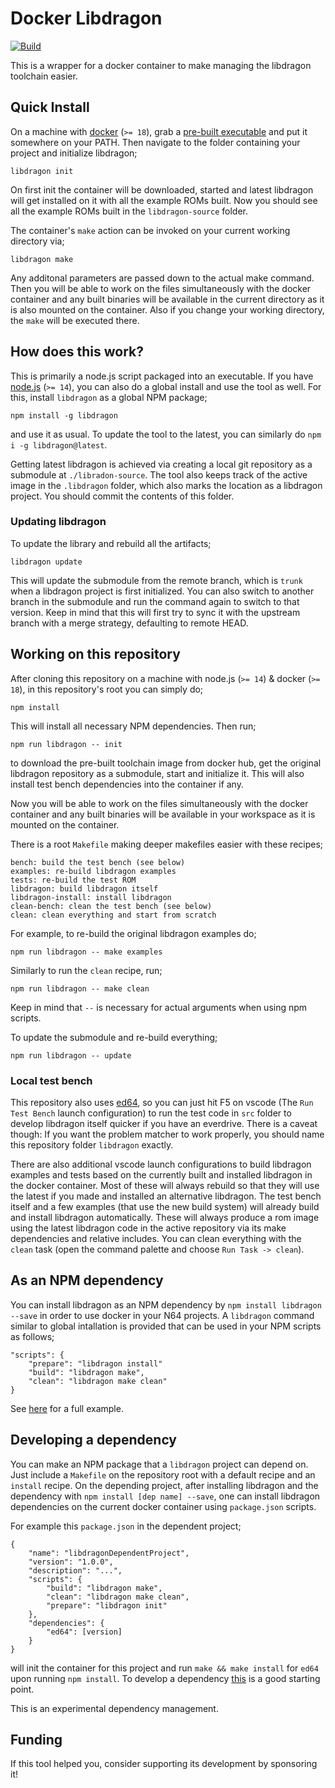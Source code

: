 # Docker Libdragon

[![Build](https://github.com/anacierdem/libdragon-docker/actions/workflows/ci.yml/badge.svg?branch=master)](https://github.com/anacierdem/libdragon-docker/actions/workflows/ci.yml?branch=master)

This is a wrapper for a docker container to make managing the libdragon toolchain easier.

## Quick Install

On a machine with [docker](https://www.docker.com/products/docker-desktop) (`>= 18`), grab a [pre-built executable](https://github.com/anacierdem/libdragon-docker/releases/latest) and put it somewhere on your PATH. Then navigate to the folder containing your project and initialize libdragon;

    libdragon init

On first init the container will be downloaded, started and latest libdragon will get installed on it with all the example ROMs built. Now you should see all the example ROMs built in the `libdragon-source` folder.

The container's `make` action can be invoked on your current working directory via;

    libdragon make

Any additonal parameters are passed down to the actual make command. Then you will be able to work on the files simultaneously with the docker container and any built binaries will be available in the current directory as it is also mounted on the container. Also if you change your working directory, the `make` will be executed there.

## How does this work?

This is primarily a node.js script packaged into an executable. If you have [node.js](https://nodejs.org/en/download/) (`>= 14`), you can also do a global install and use the tool as well. For this, install `libdragon` as a global NPM package;

    npm install -g libdragon

and use it as usual. To update the tool to the latest, you can similarly do `npm i -g libdragon@latest`.

Getting latest libdragon is achieved via creating a local git repository as a submodule at `./libradon-source`. The tool also keeps track of the active image in the `.libdragon` folder, which also marks the location as a libdragon project. You should commit the contents of this folder.

### Updating libdragon

To update the library and rebuild all the artifacts;

    libdragon update

This will update the submodule from the remote branch, which is `trunk` when a libdragon project is first initialized. You can also switch to another branch in the submodule and run the command again to switch to that version. Keep in mind that this will first try to sync it with the upstream branch with a merge strategy, defaulting to remote HEAD.

## Working on this repository

After cloning this repository on a machine with node.js (`>= 14`) & docker (`>= 18`), in this repository's root you can simply do;

    npm install

This will install all necessary NPM dependencies. Then run;

    npm run libdragon -- init

to download the pre-built toolchain image from docker hub, get the original libdragon repository as a submodule, start and initialize it. This will also install test bench dependencies into the container if any.

Now you will be able to work on the files simultaneously with the docker container and any built binaries will be available in your workspace as it is mounted on the container.

There is a root `Makefile` making deeper makefiles easier with these recipes;

    bench: build the test bench (see below)
    examples: re-build libdragon examples
    tests: re-build the test ROM
    libdragon: build libdragon itself
    libdragon-install: install libdragon
    clean-bench: clean the test bench (see below)
    clean: clean everything and start from scratch

For example, to re-build the original libdragon examples do;

    npm run libdragon -- make examples

Similarly to run the `clean` recipe, run;

    npm run libdragon -- make clean

Keep in mind that `--` is necessary for actual arguments when using npm scripts.

To update the submodule and re-build everything;

    npm run libdragon -- update

### Local test bench

This repository also uses [ed64](https://github.com/anacierdem/ed64), so you can just hit F5 on vscode (The `Run Test Bench` launch configuration) to run the test code in `src` folder to develop libdragon itself quicker if you have an everdrive. There is a caveat though: If you want the problem matcher to work properly, you should name this repository folder `libdragon` exactly.

There are also additional vscode launch configurations to build libdragon examples and tests based on the currently built and installed libdragon in the docker container. Most of these will always rebuild so that they will use the latest if you made and installed an alternative libdragon. The test bench itself and a few examples (that use the new build system) will already build and install libdragon automatically. These will always produce a rom image using the latest libdragon code in the active repository via its make dependencies and relative includes. You can clean everything with the `clean` task (open the command palette and choose `Run Task -> clean`).

## As an NPM dependency

You can install libdragon as an NPM dependency by `npm install libdragon --save` in order to use docker in your N64 projects. A `libdragon` command similar to global intallation is provided that can be used in your NPM scripts as follows;

    "scripts": {
        "prepare": "libdragon install"
        "build": "libdragon make",
        "clean": "libdragon make clean"
    }

See [here](https://github.com/anacierdem/ed64-example) for a full example.

## Developing a dependency

You can make an NPM package that a `libdragon` project can depend on. Just include a `Makefile` on the repository root with a default recipe and an `install` recipe. On the depending project, after installing libdragon and the dependency with `npm install [dep name] --save`, one can install libdragon dependencies on the current docker container using `package.json` scripts.

For example this `package.json` in the dependent project;

    {
        "name": "libdragonDependentProject",
        "version": "1.0.0",
        "description": "...",
        "scripts": {
            "build": "libdragon make",
            "clean": "libdragon make clean",
            "prepare": "libdragon init"
        },
        "dependencies": {
            "ed64": [version]
        }
    }

will init the container for this project and run `make && make install` for `ed64` upon running `npm install`. To develop a dependency [this](https://github.com/anacierdem/libdragon-dependency) is a good starting point.

This is an experimental dependency management.

## Funding

If this tool helped you, consider supporting its development by sponsoring it!
